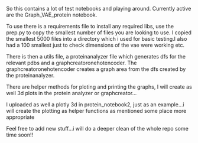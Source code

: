 So this contains a lot of test notebooks and playing around. Currently active are the Graph_VAE_protein notebook.

To use there is a requirements file to install any required libs, use the prep.py to copy the smallest number of files you are looking to use.
I copied the smallest 5000 files into a directory which i used for basic testing.I also had a 100 smallest just to check dimensions of the vae were working etc.

There is then a utils file, a proteinanalyzer file which generates dfs for the relevant pdbs and a graphcreatoronehotencoder.
The graphcreatoronehotencoder creates a graph area from the dfs created by the proteinanalyzer.

There are helper  methods for ploting and printing the graphs,
I will create as well 3d plots in the protein analyzer or graphcreator...

I uploaded as well a plotly 3d in protein_notebook2, just as an example...i will create the plotting as helper functions as mentioned some place more appropriate

Feel free to add new stuff...i will do a deeper clean of the whole repo some time soon!!
